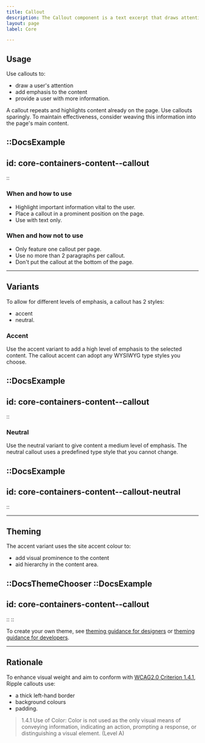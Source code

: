 ```yaml
---
title: Callout
description: The Callout component is a text excerpt that draws attention to specific or important content.
layout: page
label: Core

---
```


## Usage
Use callouts to:
- draw a user's attention
- add emphasis to the content
- provide a user with more information.

A callout repeats and highlights content already on the page. Use callouts sparingly. To maintain effectiveness, consider weaving this information into the page's main content.

::DocsExample
---
id: core-containers-content--callout
---
::

### When and how to use
- Highlight important information vital to the user.
- Place a callout in a prominent position on the page.
- Use with text only.

### When and how not to use
- Only feature one callout per page.
- Use no more than 2 paragraphs per callout.
- Don't put the callout at the bottom of the page.

---

## Variants
To allow for different levels of emphasis, a callout has 2 styles:
- accent
- neutral.

### Accent
Use the accent variant to add a high level of emphasis to the selected content. The callout accent can adopt any WYSIWYG type styles you choose.

::DocsExample
---
id: core-containers-content--callout
---
::

### Neutral
Use the neutral variant to give content a medium level of emphasis. The neutral callout uses a predefined type style that you cannot change.

::DocsExample
---
id: core-containers-content--callout-neutral
---
::

---

## Theming
The accent variant uses the site accent colour to:
- add visual prominence to the content
- aid hierarchy in the content area.

::DocsThemeChooser
  ::DocsExample
  ---
  id: core-containers-content--callout
  ---
  ::
::

To create your own theme, see [theming guidance for designers]() or [theming guidance for developers]().

---

## Rationale
To enhance visual weight and aim to conform with [WCAG2.0 Criterion 1.4.1](https://www.w3.org/TR/UNDERSTANDING-WCAG20/visual-audio-contrast-without-color.html), Ripple callouts use:
- a thick left-hand border
- background colours
- padding.

> 1.4.1 Use of Color: Color is not used as the only visual means of conveying information, indicating an action, prompting a response, or distinguishing a visual element. (Level A)
